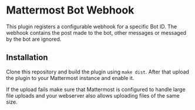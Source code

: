 # Mattermost Bot Webhook

This plugin registers a configurable webhook for a specific Bot ID. The webhook contains the post made to the bot, other messages or messaged by the bot are ignored.

## Installation

Clone this repository and build the plugin using `make dist`. After that upload the plugin to your Mattermost instance and enable it.

If the upload fails make sure that Mattermost is configured to handle large file uploads and your webserver also allows uploading files of the same size.
